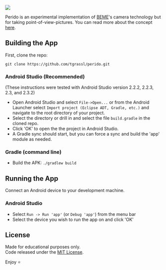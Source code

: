 ![](https://i.ibb.co/nR54Jjk/perido-banner.png)

Perido is an experimental implementation of [BEME](https://en.wikipedia.org/wiki/Beme_(app))'s camera technology but for taking point-of-view-pictures.
You can read more about the concept [here](https://patents.google.com/patent/US10306081B2/en?q=inc.&assignee=beme&oq=beme+inc.).

## Building the App

First, clone the repo:

`git clone https://github.com/tgrassl/perido.git`

### Android Studio (Recommended)

(These instructions were tested with Android Studio version 2.2.2, 2.2.3, 2.3, and 2.3.2)

* Open Android Studio and select `File->Open...` or from the Android Launcher select `Import project (Eclipse ADT, Gradle, etc.)` and navigate to the root directory of your project.
* Select the directory or drill in and select the file `build.gradle` in the cloned repo.
* Click 'OK' to open the the project in Android Studio.
* A Gradle sync should start, but you can force a sync and build the 'app' module as needed.

### Gradle (command line)

* Build the APK: `./gradlew build`

## Running the App

Connect an Android device to your development machine.

### Android Studio

* Select `Run -> Run 'app'` (or `Debug 'app'`) from the menu bar
* Select the device you wish to run the app on and click 'OK'

## License 
Made for educational purposes only.  
Code released under the [MIT License](https://github.com/tgrassl/observar/blob/master/LICENSE).  

Enjoy ⭐️
